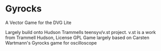 # Gyrocks
A Vector Game for the DVG Lite

Largely build onto Hudson Trammells teensyv/v.st project. v.st is a work from Trammell Hudson, License GPL
Game largely based on Carsten Wartmann's Gyrocks game for oscilloscope
